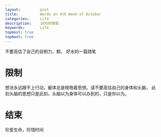```yaml
---
layout:     	post
title:      	Words on 4th Week of October
categories: 	Life
description:   	10月的随笔
keywords: 		Life
topmost: true
topmost: true
---
```


不要高估了自己的自制力，额， 好水的一篇随笔

#  限制
想法永远跟不上行动，躯体总是桎梏着思想。请不要高估自己的身体和头脑， 此刻头脑的思想只是此刻，头脑以为身体可以办到的，只是你以为。

# 结束

珍爱生命，珍惜时间